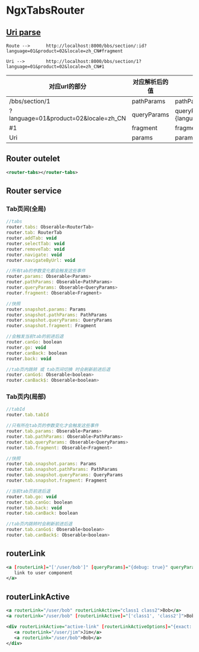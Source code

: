 # NgxTabsRouter


## [Uri parse](https://github.com/pillarjs/path-to-regexp)
`Route -->      http://localhost:8000/bbs/section/:id?language=01&product=02&locale=zh_CN#fragment`

`Uri -->     	http://localhost:8000/bbs/section/1?language=01&product=02&locale=zh_CN#1`

|	对应url的部分				      |	    对应解析后的值   |		解析后的值     |
|-------------------------|-------------------|--------------------|
|	/bbs/section/1	 	  |   pathParams      |	 pathParams={id:1}   |
|	?language=01&product=02&locale=zh_CN		      |     queryParams  	  |   queryParams={language:'01',product:'02',locale:'zh_CN'} |
|	#1 		      | fragment 		|			fragment=1 |
|	Uri 		      | params 		|			params={...queryParams, ...pathParams} |


## Router outelet

```xml
<router-tabs></router-tabs>
```


## Router service

### Tab页间(全局)

```js
//tabs
router.tabs: Obserable<RouterTab>
router.tab: RouterTab
router.addTab: void
router.selectTab: void
router.removeTab: void
router.navigate: void
router.navigateByUrl: void

//所有tab的参数变化都会触发这些事件
router.params: Obserable<Params>
router.pathParams: Obserable<PathParams>
router.queryParams: Obserable<QueryParams>
router.fragment: Obserable<Fragment>

//快照
router.snapshot.params: Params
router.snapshot.pathParams: PathParams
router.snapshot.queryParams: QueryParams
router.snapshot.fragment: Fragment

//会触发当前tab的前进后退
router.canGo: boolean
router.go: void
router.canBack: boolean
router.back: void

//tab页内跳转 或 tab页间切换 时会刷新前进后退
router.canGo$: Obserable<boolean>
router.canBack$: Obserable<boolean>
```

###  Tab页内(局部)
```js
//tabId
router.tab.tabId

//只有所在tab页的参数变化才会触发这些事件
router.tab.params: Obserable<Params>
router.tab.pathParams: Obserable<PathParams>
router.tab.queryParams: Obserable<QueryParams>
router.tab.fragment: Obserable<Fragment>

//快照
router.tab.snapshot.params: Params
router.tab.snapshot.pathParams: PathParams
router.tab.snapshot.queryParams: QueryParams
router.tab.snapshot.fragment: Fragment

//当前tab页前进后退
router.tab.go: void
router.tab.canGo: boolean
router.tab.back: void
router.tab.canBack: boolean

//tab页内跳转时会刷新前进后退
router.tab.canGo$: Obserable<boolean>
router.tab.canBack$: Obserable<boolean>
```


## routerLink

```xml
<a [routerLink]="['/user/bob']" [queryParams]="{debug: true}" queryParamsHandling="merge">
   link to user component
</a>
```

## routerLinkActive

```xml
<a routerLink="/user/bob" routerLinkActive="class1 class2">Bob</a>
<a routerLink="/user/bob" [routerLinkActive]="['class1', 'class2']">Bob</a>

<div routerLinkActive="active-link" [routerLinkActiveOptions]="{exact: true}">
   <a routerLink="/user/jim">Jim</a>
   <a routerLink="/user/bob">Bob</a>
</div>
```


